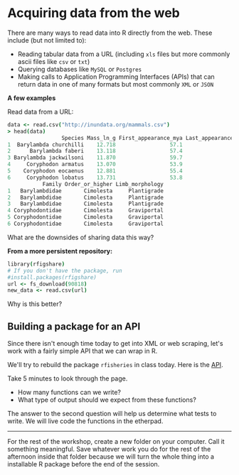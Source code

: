 
# Acquiring data from the web

There are many ways to read data into R directly from the web. These include (but not limited to):

* Reading tabular data from a URL (including `xls` files but more commonly ascii files like `csv` or `txt`)
* Querying databases like `MySQL` or `Postgres`
* Making calls to Application Programming Interfaces (APIs) that can return data in one of many formats but most commonly `XML` or `JSON`

**A few examples**

Read data from a URL:

```coffee
data <- read.csv("http://inundata.org/mammals.csv")
> head(data)
                 Species Mass_ln_g First_appearance_mya Last_appearance_mya
1  Barylambda churchilli    12.718                 57.1                57.0
2      Barylambda faberi    13.118                 57.4                55.0
3 Barylambda jackwilsoni    11.870                 59.7                54.5
4     Coryphodon armatus    13.070                 53.9                50.0
5    Coryphodon eocaenus    12.881                 55.4                55.1
6     Coryphodon lobatus    13.731                 53.8                51.2
           Family Order_or_higher Limb_morphology
1   Barylambdidae       Cimolesta     Plantigrade
2   Barylambdidae       Cimolesta     Plantigrade
3   Barylambdidae       Cimolesta     Plantigrade
4 Coryphodontidae       Cimolesta     Graviportal
5 Coryphodontidae       Cimolesta     Graviportal
6 Coryphodontidae       Cimolesta     Graviportal
```

What are the downsides of sharing data this way?

**From a more persistent repository:**

```coffee
library(rfigshare)
# If you don't have the package, run
#install.packages(rfigshare)
url <- fs_download(90818)
new_data <- read.csv(url)
```

Why is this better?

## Building a package for an API

Since there isn't enough time today to get into XML or web scraping, let's work with a fairly simple API that we can wrap in R.

We'll try to rebuild the package `rfisheries` in class today. Here is the [API](http://openfisheries.org/api-info).

Take 5 minutes to look through the page. 
* How many functions can we write?
* What type of output should we expect from these functions?

The answer to the second question will help us determine what tests to write. We will live code the functions in the etherpad.


---

For the rest of the workshop, create a new folder on your computer. Call it something meaningful. Save whatever work you do for the rest of the afternoon inside that folder because we will turn the whole thing into a installable R package before the end of the session.



